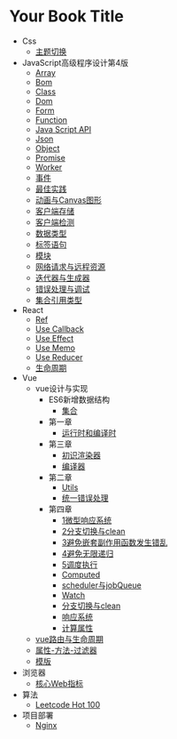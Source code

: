 # Your Book Title

- Css
  - [主题切换](css/主题切换.md)
- JavaScript高级程序设计第4版
  - [Array](JavaScript高级程序设计第4版/array.md)
  - [Bom](JavaScript高级程序设计第4版/bom.md)
  - [Class](JavaScript高级程序设计第4版/class.md)
  - [Dom](JavaScript高级程序设计第4版/dom.md)
  - [Form](JavaScript高级程序设计第4版/form.md)
  - [Function](JavaScript高级程序设计第4版/function.md)
  - [Java Script API](JavaScript高级程序设计第4版/javaScriptAPI.md)
  - [Json](JavaScript高级程序设计第4版/json.md)
  - [Object](JavaScript高级程序设计第4版/object.md)
  - [Promise](JavaScript高级程序设计第4版/promise.md)
  - [Worker](JavaScript高级程序设计第4版/worker.md)
  - [事件](JavaScript高级程序设计第4版/事件.md)
  - [最佳实践](JavaScript高级程序设计第4版/最佳实践.md)
  - [动画与Canvas图形](JavaScript高级程序设计第4版/动画与Canvas图形.md)
  - [客户端存储](JavaScript高级程序设计第4版/客户端存储.md)
  - [客户端检测](JavaScript高级程序设计第4版/客户端检测.md)
  - [数据类型](JavaScript高级程序设计第4版/数据类型.md)
  - [标签语句](JavaScript高级程序设计第4版/标签语句.md)
  - [模块](JavaScript高级程序设计第4版/模块.md)
  - [网络请求与远程资源](JavaScript高级程序设计第4版/网络请求与远程资源.md)
  - [迭代器与生成器](JavaScript高级程序设计第4版/迭代器与生成器.md)
  - [错误处理与调试](JavaScript高级程序设计第4版/错误处理与调试.md)
  - [集合引用类型](JavaScript高级程序设计第4版/集合引用类型.md)
- React
  - [Ref](react/ref.md)
  - [Use Callback](react/useCallback.md)
  - [Use Effect](react/useEffect.md)
  - [Use Memo](react/useMemo.md)
  - [Use Reducer](react/useReducer.md)
  - [生命周期](react/生命周期.md)
- Vue
  - vue设计与实现
    - ES6新增数据结构
      - [集合](vue/vue设计与实现/ES6新增数据结构/集合.md)
    - 第一章
      - [运行时和编译时](vue/vue设计与实现/第一章/运行时和编译时.md)
    - 第三章
      - [初识渲染器](vue/vue设计与实现/第三章/初识渲染器.md)
      - [编译器](vue/vue设计与实现/第三章/编译器.md)
    - 第二章
      - [Utils](vue/vue设计与实现/第二章/utils.md)
      - [统一错误处理](vue/vue设计与实现/第二章/统一错误处理.md)
    - 第四章
      - [1微型响应系统](vue/vue设计与实现/第四章/1微型响应系统.md)
      - [2分支切换与clean](vue/vue设计与实现/第四章/2分支切换与clean.md)
      - [3避免嵌套副作用函数发生错乱](vue/vue设计与实现/第四章/3避免嵌套副作用函数发生错乱.md)
      - [4避免无限递归](vue/vue设计与实现/第四章/4避免无限递归.md)
      - [5调度执行](vue/vue设计与实现/第四章/5调度执行.md)
      - [Computed](vue/vue设计与实现/第四章/computed.md)
      - [scheduler与jobQueue](vue/vue设计与实现/第四章/scheduler与jobQueue.md)
      - [Watch](vue/vue设计与实现/第四章/watch.md)
      - [分支切换与clean](vue/vue设计与实现/第四章/分支切换与clean.md)
      - [响应系统](vue/vue设计与实现/第四章/响应系统.md)
      - [计算属性](vue/vue设计与实现/第四章/计算属性.md)
  - [vue路由与生命周期](vue/vue路由与生命周期.md)
  - [属性-方法-过滤器](vue/属性-方法-过滤器.md)
  - [模版](vue/模版.md)
- 浏览器
  - [核心Web指标](浏览器/核心Web指标.md)
- 算法
  - [Leetcode Hot 100](算法/leetcodeHot100.md)
- 项目部署
  - [Nginx](项目部署/Nginx.md)
